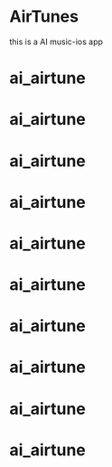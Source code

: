 # AirTunes
this is a AI music-ios app
# ai_airtune
# ai_airtune
# ai_airtune
# ai_airtune
# ai_airtune
# ai_airtune
# ai_airtune
# ai_airtune
# ai_airtune
# ai_airtune
